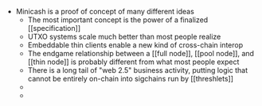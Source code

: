 - Minicash is a proof of concept of many different ideas
	- The most important concept is the power of a finalized [[specification]]
	- UTXO systems scale much better than most people realize
	- Embeddable thin clients enable a new kind of cross-chain interop
	- The endgame relationship between a [[full node]], [[pool node]], and [[thin node]] is probably different from what most people expect
	- There is a long tail of "web 2.5" business activity, putting logic that cannot be entirely on-chain into sigchains run by [[threshlets]]
	-
	-